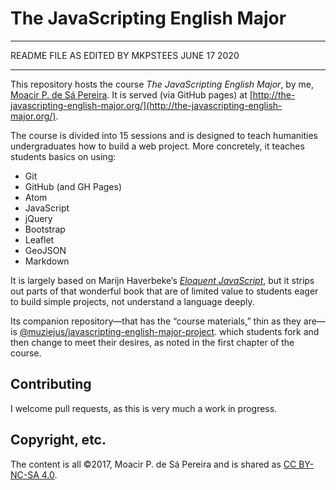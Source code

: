 # The JavaScripting English Major

* * * * *
README FILE AS EDITED BY MKPSTEES JUNE 17 2020
* * * * *

This repository hosts the course *The JavaScripting English Major*, by me,
[Moacir P. de Sá Pereira](http://moacir.com). It is served (via GitHub pages)
at
[http://the-javascripting-english-major.org/](http://the-javascripting-english-major.org/).

The course is divided into 15 sessions and is designed to teach humanities
undergraduates how to build a web project. More concretely, it teaches
students basics on using:

* Git
* GitHub (and GH Pages)
* Atom
* JavaScript
* jQuery
* Bootstrap
* Leaflet
* GeoJSON
* Markdown

It is largely based on Marijn Haverbeke’s [*Eloquent
JavaScript*](http://eloquentjavascript.com), but it strips out parts of that
wonderful book that are of limited value to students eager to build simple
projects, not understand a language deeply.

Its companion repository—that has the “course materials,” thin as they are—is
[@muziejus/javascripting-english-major-project](https://github.com/muziejus/javascripting-english-major-project).
which students fork and then change to meet their desires, as noted in the
first chapter of the course.

## Contributing

I welcome pull requests, as this is very much a work in progress.

## Copyright, etc.

The content is all ©2017, Moacir P. de Sá Pereira and is shared as [CC
BY-NC-SA
4.0](https://creativecommons.org/licenses/by-nc-sa/4.0/).
